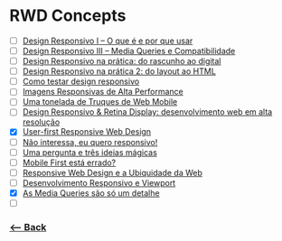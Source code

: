 # RWD Concepts

- [ ] [Design Responsivo I – O que é e por que usar](http://blog.popupdesign.com.br/design-responsivo-i-o-que-e-e-por-que-usar/)
- [ ] [Design Responsivo III – Media Queries e Compatibilidade](http://blog.popupdesign.com.br/design-responsivo-iii-media-queries-e-compatibilidade/)
- [ ] [Design Responsivo na prática: do rascunho ao digital](https://tableless.com.br/design-responsivo-na-pratica-do-rascunho-ao-digita/)
- [ ] [Design Responsivo na prática 2: do layout ao HTML](https://tableless.com.br/design-responsivo-na-pratica-2-layout-ao-html/)
- [ ] [Como testar design responsivo](https://tableless.com.br/como-testar-design-responsivo/)
- [ ] [Imagens Responsivas de Alta Performance](https://tableless.com.br/imagens-responsivas-de-alta-performance/)
- [ ] [Uma tonelada de Truques de Web Mobile](https://www.youtube.com/watch?v=aH9eVa2cTcM)
- [ ] [Design Responsivo & Retina Display: desenvolvimento web em alta resolução](http://blog.popupdesign.com.br/design-responsivo-e-retina-display-desenvolvimento-web-em-tempos-de-alta-resolucao/)
- [x] [User-first Responsive Web Design](https://www.youtube.com/watch?v=9R21WDH14Fg)
- [ ] [Não interessa, eu quero responsivo!](https://www.youtube.com/watch?v=ib8QJfJb8N8)
- [ ] [Uma pergunta e três ideias mágicas](https://www.youtube.com/watch?v=VJModxNnmy0)
- [ ] [Mobile First está errado?](https://www.youtube.com/watch?v=Rrys1PVR5tQ)
- [ ] [Responsive Web Design e a Ubiquidade da Web](https://www.youtube.com/watch?v=9PQgEl8dOAY)
- [ ] [Desenvolvimento Responsivo e Viewport](http://blog.popupdesign.com.br/desenvolvimento-responsivo-e-viewport/)
- [x] [As Media Queries são só um detalhe](https://www.youtube.com/watch?v=_bT_9cQpZDw)
- [ ] []()

### [<-- Back](https://github.com/simoneas02/crazy-learning/)
